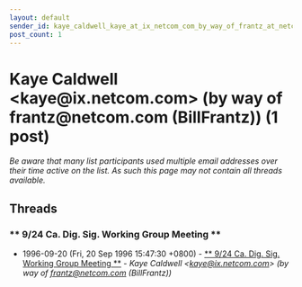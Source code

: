 ```yaml
---
layout: default
sender_id: kaye_caldwell_kaye_at_ix_netcom_com_by_way_of_frantz_at_netcom_com_billfrantz_
post_count: 1
---
```


# Kaye Caldwell <kaye<span>@</span>ix.netcom.com> (by way of frantz<span>@</span>netcom.com (BillFrantz)) (1 post)

_Be aware that many list participants used multiple email addresses over their time active on the list. As such this page may not contain all threads available._

## Threads

### ** 9/24 Ca. Dig. Sig. Working Group Meeting **
+ 1996-09-20 (Fri, 20 Sep 1996 15:47:30 +0800) - [** 9/24 Ca. Dig. Sig. Working Group Meeting **](/archive/1996/09/dde7b7db86b00e0605e1482795386b440e35f6f77a00b633a7b477f8d40f678a) - _Kaye Caldwell \<kaye@ix.netcom.com\> (by way of frantz@netcom.com (BillFrantz))_


